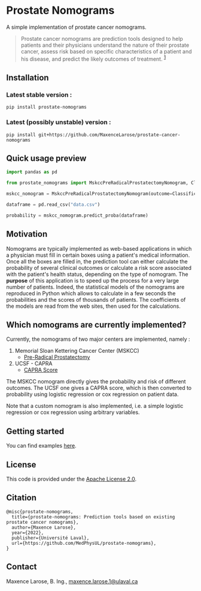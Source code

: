 # Prostate Nomograms

A simple implementation of prostate cancer nomograms.

> Prostate cancer nomograms are prediction tools designed to help patients and their physicians understand the nature of their prostate cancer, assess risk based on specific characteristics of a patient and his disease, and predict the likely outcomes of treatment. <sup>[1][1]</sup>

## Installation

### Latest stable version :

```
pip install prostate-nomograms
```

### Latest (possibly unstable) version :

```
pip install git+https://github.com/MaxenceLarose/prostate-cancer-nomograms
```

## Quick usage preview

```python
import pandas as pd

from prostate_nomograms import MskccPreRadicalProstatectomyNomogram, ClassificationOutcome

mskcc_nomogram = MskccPreRadicalProstatectomyNomogram(outcome=ClassificationOutcome.LYMPH_NODE_INVOLVEMENT)

dataframe = pd.read_csv("data.csv")

probability = mskcc_nomogram.predict_proba(dataframe)
```

## Motivation

Nomograms are typically implemented as web-based applications in which a physician must fill in certain boxes using a patient's medical information. Once all the boxes are filled in, the prediction tool can either calculate the probability of several clinical outcomes or calculate a risk score associated with the patient's health status, depending on the type of nomogram. The **purpose** of this application is to speed up the process for a very large number of patients. Indeed, the statistical models of the nomograms are reproduced in Python which allows to calculate in a few seconds the probabilities and the scores of thousands of patients. The coefficients of the models are read from the web sites, then used for the calculations.

## Which nomograms are currently implemented?

Currently, the nomograms of two major centers are implemented, namely :

1. Memorial Sloan Kettering Cancer Center (MSKCC)
   - [Pre-Radical Prostatectomy](https://www.mskcc.org/nomograms/prostate/pre_op)
2. UCSF - CAPRA
   - [CAPRA Score](https://urology.ucsf.edu/research/cancer/prostate-cancer-risk-assessment-and-the-ucsf-capra-score#.YS1Kqo5KiUk)

The MSKCC nomogram directly gives the probability and risk of different outcomes. The UCSF one gives a CAPRA score, which is then converted to probability using logistic regression or cox regression on patient data.

Note that a custom nomogram is also implemented, i.e. a simple logistic regression or cox regression using arbitrary variables. 

## Getting started

You can find examples [here](https://github.com/MaxenceLarose/ProstateCancerNomograms/tree/main/examples).

## License

This code is provided under the [Apache License 2.0](https://github.com/MaxenceLarose/delia/blob/main/LICENSE).

## Citation

```
@misc{prostate-nomograms,
  title={prostate-nomograms: Prediction tools based on existing prostate cancer nomograms},
  author={Maxence Larose},
  year={2022},
  publisher={Université Laval},
  url={https://github.com/MedPhysUL/prostate-nomograms},
}
```

## Contact

Maxence Larose, B. Ing., [maxence.larose.1@ulaval.ca](mailto:maxence.larose.1@ulaval.ca)

[comment]: REFERENCES>
[1]: <https://www.mskcc.org/nomograms/prostate> "MSKCC - Prostate Cancer Nomograms"
